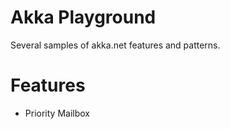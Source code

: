 # Akka Playground

Several samples of akka.net features and patterns.

# Features
- Priority Mailbox 
